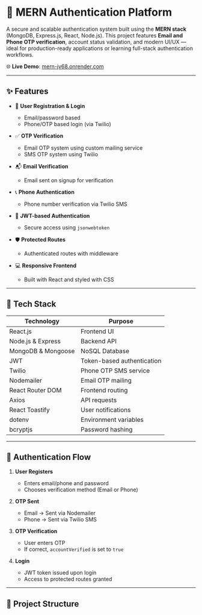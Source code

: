 # 🚀 MERN Authentication Platform

A secure and scalable authentication system built using the **MERN stack** (MongoDB, Express.js, React, Node.js). This project features **Email and Phone OTP verification**, account status validation, and modern UI/UX — ideal for production-ready applications or learning full-stack authentication workflows.

🌐 **Live Demo**: [mern-jv68.onrender.com](https://mern-jv68.onrender.com)

---

## ✨ Features

- 🔐 **User Registration & Login**
  - Email/password based
  - Phone/OTP based login (via Twilio)

- ✅ **OTP Verification**
  - Email OTP system using custom mailing service
  - SMS OTP system using Twilio

- 📬 **Email Verification**
  - Email sent on signup for verification

- 📞 **Phone Authentication**
  - Phone number verification via Twilio SMS

- 👤 **JWT-based Authentication**
  - Secure access using `jsonwebtoken`

- 🛡️ **Protected Routes**
  - Authenticated routes with middleware

- 💻 **Responsive Frontend**
  - Built with React and styled with CSS

---

## 🧰 Tech Stack

| Technology        | Purpose                        |
|------------------|--------------------------------|
| React.js         | Frontend UI                    |
| Node.js & Express| Backend API                    |
| MongoDB & Mongoose| NoSQL Database                |
| JWT              | Token-based authentication     |
| Twilio           | Phone OTP SMS service          |
| Nodemailer       | Email OTP mailing              |
| React Router DOM | Frontend routing               |
| Axios            | API requests                   |
| React Toastify   | User notifications             |
| dotenv           | Environment variables          |
| bcryptjs         | Password hashing               |

---

## 🔐 Authentication Flow

1. **User Registers**
   - Enters email/phone and password
   - Chooses verification method (Email or Phone)

2. **OTP Sent**
   - Email → Sent via Nodemailer
   - Phone → Sent via Twilio SMS

3. **OTP Verification**
   - User enters OTP
   - If correct, `accountVerified` is set to `true`

4. **Login**
   - JWT token issued upon login
   - Access to protected routes granted

---

## 📁 Project Structure

